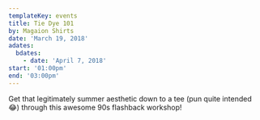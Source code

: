 ```yaml
---
templateKey: events
title: Tie Dye 101
by: Magaion Shirts
date: 'March 19, 2018'
adates:
  bdates:
    - date: 'April 7, 2018'
start: '01:00pm'
end: '03:00pm'
---
```

Get that legitimately summer aesthetic down to a tee (pun quite intended 😂) through this awesome 90s flashback workshop!
